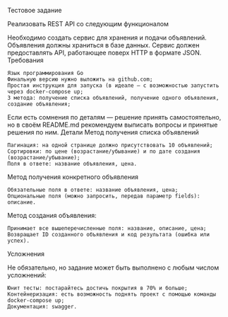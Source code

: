 Тестовое задание

Реализовать REST API со следующим функционалом

Необходимо создать сервис для хранения и подачи объявлений. Объявления должны храниться в базе данных. Сервис должен предоставлять API, работающее поверх HTTP в формате JSON.
Требования

    Язык программирования Go
    Финальную версию нужно выложить на github.com;
    Простая инструкция для запуска (в идеале — с возможностью запустить через docker-compose up;
    3 метода: получение списка объявлений, получение одного объявления, создание объявления;

Если есть сомнения по деталям — решение принять самостоятельно, но в своём README.md рекомендуем выписать вопросы и принятые решения по ним.
Детали
Метод получения списка объявлений

    Пагинация: на одной странице должно присутствовать 10 объявлений;
    Cортировки: по цене (возрастание/убывание) и по дате создания (возрастание/убывание);
    Поля в ответе: название объявления, цена.

Метод получения конкретного объявления

    Обязательные поля в ответе: название объявления, цена;
    Опциональные поля (можно запросить, передав параметр fields): описание.

Метод создания объявления:

    Принимает все вышеперечисленные поля: название, описание, цена;
    Возвращает ID созданного объявления и код результата (ошибка или успех).

Усложнения

Не обязательно, но задание может быть выполнено с любым числом усложнений:

    Юнит тесты: постарайтесь достичь покрытия в 70% и больше;
    Контейнеризация: есть возможность поднять проект с помощью команды docker-compose up;
    Документация: swagger.
